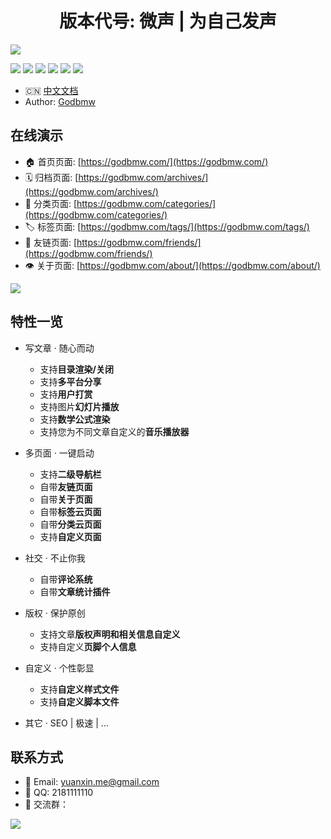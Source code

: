 <h1 align="center">版本代号: 微声 | 为自己发声</h1>

![](https://godbmw.com/images/开源项目/开源博客-theme-bmw-微声版发布/theme-bmw.jpg)

[![](https://img.shields.io/badge/made_with-love-orange.svg)](https://godbmw.com/)
[![](https://img.shields.io/badge/build-passing-green.svg)](https://godbmw.com/)
[![](https://img.shields.io/badge/release-v3.1.0-blue.svg)](https://godbmw.com/)
[![](https://img.shields.io/badge/hexo->=3.0-blue.svg)](https://godbmw.com/)
[![](https://img.shields.io/badge/leancloud-=3.3.1-blue.svg)](https://godbmw.com/)
[![](https://img.shields.io/badge/license-MIT-blue.svg)](https://godbmw.com/)

- 🇨🇳 [中文文档](https://godbmw.com/passages/2018-11-15-theme-bmw-docs-zh/)
- Author: [Godbmw](https://godbmw.com/)

<!-- ## 源码地址

> **如果您看的顺眼，欢迎来第一个地址给个Star**。每个Star都会增加我维护此主题的热情！

- Github: [https://github.com/dongyuanxin/theme-bmw](https://github.com/dongyuanxin/theme-bmw)
- ~~Vuejs版本: https://github.com/dongyuanxin/vuejs-theme-bmw~~ -->

## 在线演示

- 🏠 首页页面: [https://godbmw.com/](https://godbmw.com/)
- 🗓️ 归档页面: [https://godbmw.com/archives/](https://godbmw.com/archives/)
- 🔖 分类页面: [https://godbmw.com/categories/](https://godbmw.com/categories/)
- 🏷️ 标签页面: [https://godbmw.com/tags/](https://godbmw.com/tags/)
- 💏 友链页面: [https://godbmw.com/friends/](https://godbmw.com/friends/)
- 👁️ 关于页面: [https://godbmw.com/about/](https://godbmw.com/about/)

![](https://godbmw.com/images/开源项目/开源博客-theme-bmw-微声版发布/theme-bmw.gif)

## 特性一览

- 写文章 · 随心而动
  - 支持**目录渲染/关闭**
  - 支持**多平台分享**
  - 支持**用户打赏**
  - 支持图片**幻灯片播放**
  - 支持**数学公式渲染**
  - 支持您为不同文章自定义的**音乐播放器**

- 多页面 · 一键启动
  - 支持**二级导航栏**
  - 自带**友链页面**
  - 自带**关于页面**
  - 自带**标签云页面**
  - 自带**分类云页面**
  - 支持**自定义页面**

- 社交 · 不止你我
  - 自带**评论系统**
  - 自带**文章统计插件**

- 版权 · 保护原创
  - 支持文章**版权声明和相关信息自定义**
  - 支持自定义**页脚个人信息**

- 自定义 · 个性彰显
  - 支持**自定义样式文件**
  - 支持**自定义脚本文件**

- 其它 · SEO | 极速 | ... 

## 联系方式

- 📧 Email: yuanxin.me@gmail.com
- 🐧 QQ: 2181111110
- 👬 交流群：

![](https://godbmw.com/images/开源项目/开源博客-theme-bmw-微声版发布/qq.png)